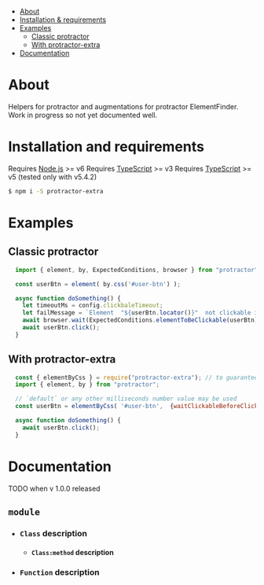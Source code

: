 - [About](#about)
- [Installation & requirements](#installation-and-requirements)
- [Examples](#examples)
  - [Classic protractor](#classic-protractor)
  - [With protractor-extra](#with-protractor-extra)
- [Documentation](#documentation)

# About
Helpers for protractor and augmentations for protractor ElementFinder.
Work in progress so not yet documented well.

# Installation and requirements
Requires [Node.js](https://nodejs.org/) >= v6
Requires [TypeScript](https://www.npmjs.com/package/typescript) >= v3
Requires [TypeScript](https://www.npmjs.com/package/protractor) >= v5  (tested only with v5.4.2)
```sh
$ npm i -S protractor-extra
```

# Examples

## Classic protractor

```js
  import { element, by, ExpectedConditions, browser } from "protractor";

  const userBtn = element( by.css('#user-btn') );

  async function doSomething() {
    let timeoutMs = config.clickbaleTimeout;
    let failMessage = `Element  "${userBtn.locator()}"  not clickable in ${timeoutMs/1000}s.`;
    await browser.wait(ExpectedConditions.elementToBeClickable(userBtn), timeoutMs, failMessage);
    await userBtn.click();
  }
```

## With protractor-extra
```js
  const { elementByCss } = require("protractor-extra"); // to guarantee sync import
  import { element, by } from "protractor";

  // `default` or any other milliseconds number value may be used
  const userBtn = elementByCss( '#user-btn',  {waitClickableBeforeClick: 'default'}  );

  async function doSomething() {
    await userBtn.click();
  }
```

# Documentation
TODO when v 1.0.0 released

## `module`
- ### `Class` description
  - #### `Class:method` description
- ### `Function` description
